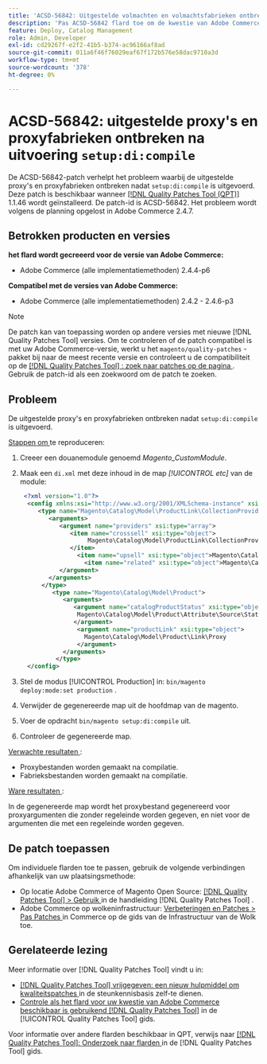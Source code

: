 ```yaml
---
title: 'ACSD-56842: Uitgestelde volmachten en volmachtsfabrieken ontbreken na het in werking stellen van "opstelling :di: compileert &grave;'
description: 'Pas ACSD-56842 flard toe om de kwestie van Adobe Commerce te bevestigen waar de uitgestelde volmachten en volmachtsfabrieken na het in werking stellen van "opstelling :di: compileert &grave; ontbreken.'
feature: Deploy, Catalog Management
role: Admin, Developer
exl-id: cd29267f-e2f2-41b5-b374-ac96166af8ad
source-git-commit: 011a6f46f76029eaf67f172b576e58dac9710a3d
workflow-type: tm+mt
source-wordcount: '378'
ht-degree: 0%

---
```


# ACSD-56842: uitgestelde proxy&#39;s en proxyfabrieken ontbreken na uitvoering `setup:di:compile`

De ACSD-56842-patch verhelpt het probleem waarbij de uitgestelde proxy&#39;s en proxyfabrieken ontbreken nadat `setup:di:compile` is uitgevoerd. Deze patch is beschikbaar wanneer [[!DNL Quality Patches Tool (QPT)] ](https://experienceleague.adobe.com/en/docs/commerce-operations/tools/quality-patches-tool/quality-patches-tool-to-self-serve-quality-patches) 1.1.46 wordt geïnstalleerd. De patch-id is ACSD-56842. Het probleem wordt volgens de planning opgelost in Adobe Commerce 2.4.7.

## Betrokken producten en versies

**het flard wordt gecreeerd voor de versie van Adobe Commerce:**

* Adobe Commerce (alle implementatiemethoden) 2.4.4-p6

**Compatibel met de versies van Adobe Commerce:**

* Adobe Commerce (alle implementatiemethoden) 2.4.2 - 2.4.6-p3

>[!NOTE]
>
>De patch kan van toepassing worden op andere versies met nieuwe [!DNL Quality Patches Tool] versies. Om te controleren of de patch compatibel is met uw Adobe Commerce-versie, werkt u het `magento/quality-patches` -pakket bij naar de meest recente versie en controleert u de compatibiliteit op de [[!DNL Quality Patches Tool] : zoek naar patches op de pagina ](https://experienceleague.adobe.com/tools/commerce-quality-patches/index.html) . Gebruik de patch-id als een zoekwoord om de patch te zoeken.

## Probleem

De uitgestelde proxy&#39;s en proxyfabrieken ontbreken nadat `setup:di:compile` is uitgevoerd.

<u> Stappen om </u> te reproduceren:

1. Creeer een douanemodule genoemd *Magento_CustomModule*.
1. Maak een `di.xml` met deze inhoud in de map *[!UICONTROL etc]* van de module:

   ```xml
    <?xml version="1.0"?>
     <config xmlns:xsi="http://www.w3.org/2001/XMLSchema-instance" xsi:noNamespaceSchemaLocation="urn:magento:framework:ObjectManager/etc/config.xsd">
        <type name="Magento\Catalog\Model\ProductLink\CollectionProvider">
           <arguments>
              <argument name="providers" xsi:type="array">
                 <item name="crosssell" xsi:type="object">
                      Magento\Catalog\Model\ProductLink\CollectionProvider\Crosssell\Proxy
                 </item>
                   <item name="upsell" xsi:type="object">Magento\Catalog\Model\ProductLink\CollectionProvider\Upsell\Proxy</item>
                     <item name="related" xsi:type="object">Magento\Catalog\Model\ProductLink\CollectionProvider\Related\Proxy</item>
              </argument>
           </arguments>
         </type>
            <type name="Magento\Catalog\Model\Product">
               <arguments>
                  <argument name="catalogProductStatus" xsi:type="object">
                   Magento\Catalog\Model\Product\Attribute\Source\Status\Proxy
                  </argument>
                   <argument name="productLink" xsi:type="object">
                     Magento\Catalog\Model\Product\Link\Proxy
                   </argument>
               </arguments>
             </type>
     </config>
   ```

1. Stel de modus [!UICONTROL Production] in: `bin/magento deploy:mode:set production` .
1. Verwijder de gegenereerde map uit de hoofdmap van de magento.
1. Voer de opdracht `bin/magento setup:di:compile` uit.
1. Controleer de gegenereerde map.

<u> Verwachte resultaten </u>:

* Proxybestanden worden gemaakt na compilatie.
* Fabrieksbestanden worden gemaakt na compilatie.

<u> Ware resultaten </u>:

In de gegenereerde map wordt het proxybestand gegenereerd voor proxyargumenten die zonder regeleinde worden gegeven, en niet voor de argumenten die met een regeleinde worden gegeven.

## De patch toepassen

Om individuele flarden toe te passen, gebruik de volgende verbindingen afhankelijk van uw plaatsingsmethode:

* Op locatie Adobe Commerce of Magento Open Source: [[!DNL Quality Patches Tool] > Gebruik ](/help/tools/quality-patches-tool/usage.md) in de handleiding [!DNL Quality Patches Tool] .
* Adobe Commerce op wolkeninfrastructuur: [ Verbeteringen en Patches > Pas Patches ](https://experienceleague.adobe.com/docs/commerce-cloud-service/user-guide/develop/upgrade/apply-patches.html) in Commerce op de gids van de Infrastructuur van de Wolk toe.

## Gerelateerde lezing

Meer informatie over [!DNL Quality Patches Tool] vindt u in:

* [[!DNL Quality Patches Tool]  vrijgegeven: een nieuw hulpmiddel om kwaliteitspatches ](https://experienceleague.adobe.com/en/docs/commerce-operations/tools/quality-patches-tool/quality-patches-tool-to-self-serve-quality-patches) in de steunkennisbasis zelf-te dienen.
* [ Controle als het flard voor uw kwestie van Adobe Commerce beschikbaar is gebruikend  [!DNL Quality Patches Tool]](/help/tools/quality-patches-tool/patches-available-in-qpt/check-patch-for-magento-issue-with-magento-quality-patches.md) in de [!UICONTROL Quality Patches Tool] gids.


Voor informatie over andere flarden beschikbaar in QPT, verwijs naar [[!DNL Quality Patches Tool]: Onderzoek naar flarden ](https://experienceleague.adobe.com/tools/commerce-quality-patches/index.html) in de [!DNL Quality Patches Tool] gids.
